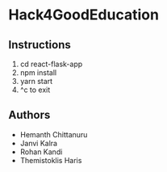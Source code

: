 # Hack4GoodEducation

## Instructions
1. cd react-flask-app
2. npm install
3. yarn start
4. ^c to exit

## Authors
- Hemanth Chittanuru 
- Janvi Kalra
- Rohan Kandi
- Themistoklis Haris
